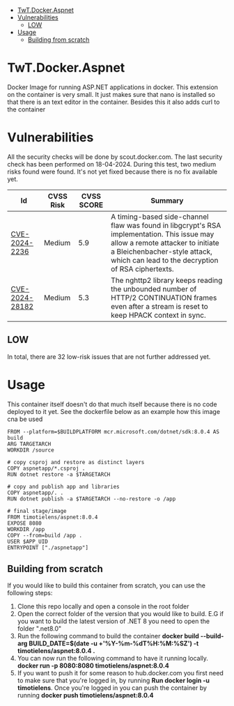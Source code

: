 <!-- TOC start (generated with https://github.com/derlin/bitdowntoc) -->

- [TwT.Docker.Aspnet](#twtdockeraspnet)
- [Vulnerabilities](#vulnerabilities)
   * [LOW](#low)
- [Usage](#usage)
   * [Building from scratch](#building-from-scratch)

<!-- TOC end -->

<!-- TOC --><a name="twtdockeraspnet"></a>
# TwT.Docker.Aspnet
Docker Image for running ASP.NET applications in docker. This extension on the container is very small. It just makes sure that nano is installed so that there is an text editor in the container. Besides this it also adds curl to the container

<!-- TOC --><a name="vulnerabilities"></a>
# Vulnerabilities
All the security checks will be done by scout.docker.com. The last security check has been performed on 18-04-2024. During this test, two medium risks found were found. It's not yet fixed because there is no fix available yet.

|Id|CVSS Risk |CVSS SCORE|Summary|
|--|--|--|--|
|[CVE-2024-2236](https://scout.docker.com/vulnerabilities/id/CVE-2024-2236?s=debian&n=libgcrypt20&ns=debian&t=deb&osn=debian&osv=12&vr=%3E%3D1.10.1-3&utm_source=desktop&utm_medium=ExternalLink)|Medium|5.9|A timing-based side-channel flaw was found in libgcrypt's RSA implementation. This issue may allow a remote attacker to initiate a Bleichenbacher-style attack, which can lead to the decryption of RSA ciphertexts.|
|[CVE-2024-28182](https://scout.docker.com/vulnerabilities/id/CVE-2024-28182?s=debian&n=nghttp2&ns=debian&t=deb&osn=debian&osv=12&vr=%3E%3D1.52.0-1%2Bdeb12u1&utm_source=desktop&utm_medium=ExternalLink)|Medium|5.3|  The nghttp2 library keeps reading the unbounded number of HTTP/2 CONTINUATION frames even after a stream is reset to keep HPACK context in sync. |

<!-- TOC --><a name="low"></a>
## LOW
In total, there are 32 low-risk issues that are not further addressed yet.

<!-- TOC --><a name="usage"></a>
# Usage
This container itself doesn't do that much itself because there is no code deployed to it yet. See the dockerfile below as an example how this image cna be used

    FROM --platform=$BUILDPLATFORM mcr.microsoft.com/dotnet/sdk:8.0.4 AS build
    ARG TARGETARCH
    WORKDIR /source
    
    # copy csproj and restore as distinct layers
    COPY aspnetapp/*.csproj .
    RUN dotnet restore -a $TARGETARCH
    
    # copy and publish app and libraries
    COPY aspnetapp/. .
    RUN dotnet publish -a $TARGETARCH --no-restore -o /app
    
    # final stage/image
    FROM timotielens/aspnet:8.0.4
    EXPOSE 8080
    WORKDIR /app
    COPY --from=build /app .
    USER $APP_UID
    ENTRYPOINT ["./aspnetapp"]

<!-- TOC --><a name="building-from-scratch"></a>
## Building from scratch
If you would like to build this container from scratch, you can use the following steps:

1. Clone this repo locally and open a console in the root folder
2. Open the correct folder of the version that you would like to build. E.G if you want to build the latest version of .NET 8 you need to open the folder ".net8.0"
3. Run the following command to build the container **docker build --build-arg BUILD_DATE=$(date -u +'%Y-%m-%dT%H:%M:%SZ') -t timotielens/aspnet:8.0.4 .**
4. You can now run the following command to have it running locally. **docker run -p 8080:8080 timotielens/aspnet:8.0.4**
5. If you want to push it for some reason to hub.docker.com you first need to make sure that you're logged in, by running **Run docker login -u timotielens**. Once you're logged in you can push the container by running **docker push timotielens/aspnet:8.0.4**